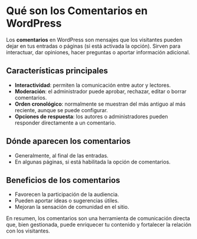 # Qué son los Comentarios en WordPress

Los **comentarios** en WordPress son mensajes que los visitantes pueden dejar en tus entradas o páginas (si está activada la opción). Sirven para interactuar, dar opiniones, hacer preguntas o aportar información adicional.

## Características principales
- **Interactividad**: permiten la comunicación entre autor y lectores.
- **Moderación**: el administrador puede aprobar, rechazar, editar o borrar comentarios.
- **Orden cronológico**: normalmente se muestran del más antiguo al más reciente, aunque se puede configurar.
- **Opciones de respuesta**: los autores o administradores pueden responder directamente a un comentario.

## Dónde aparecen los comentarios
- Generalmente, al final de las entradas.
- En algunas páginas, si está habilitada la opción de comentarios.

## Beneficios de los comentarios
- Favorecen la participación de la audiencia.
- Pueden aportar ideas o sugerencias útiles.
- Mejoran la sensación de comunidad en el sitio.

En resumen, los comentarios son una herramienta de comunicación directa que, bien gestionada, puede enriquecer tu contenido y fortalecer la relación con los visitantes.

